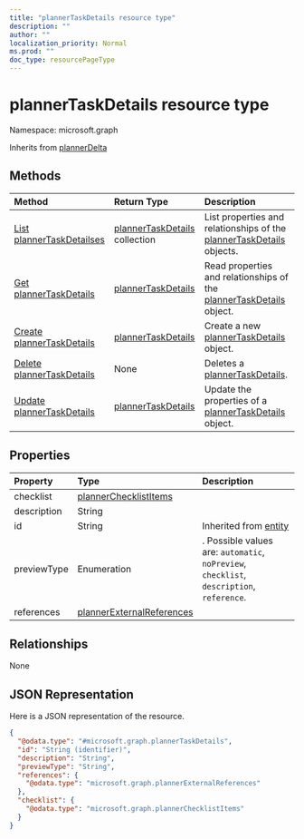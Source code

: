 ```yaml
---
title: "plannerTaskDetails resource type"
description: ""
author: ""
localization_priority: Normal
ms.prod: ""
doc_type: resourcePageType
---
```


# plannerTaskDetails resource type


Namespace: microsoft.graph




Inherits from [plannerDelta](../resources/plannerdelta.md)

## Methods
|Method|Return Type|Description|
|:---|:---|:---|
|[List plannerTaskDetailses](../api/plannertaskdetails-list.md)|[plannerTaskDetails](../resources/plannertaskdetails.md) collection|List properties and relationships of the [plannerTaskDetails](../resources/plannertaskdetails.md) objects.|
|[Get plannerTaskDetails](../api/plannertaskdetails-get.md)|[plannerTaskDetails](../resources/plannertaskdetails.md)|Read properties and relationships of the [plannerTaskDetails](../resources/plannertaskdetails.md) object.|
|[Create plannerTaskDetails](../api/plannertaskdetails-create.md)|[plannerTaskDetails](../resources/plannertaskdetails.md)|Create a new [plannerTaskDetails](../resources/plannertaskdetails.md) object.|
|[Delete plannerTaskDetails](../api/plannertaskdetails-delete.md)|None|Deletes a [plannerTaskDetails](../resources/plannertaskdetails.md).|
|[Update plannerTaskDetails](../api/plannertaskdetails-update.md)|[plannerTaskDetails](../resources/plannertaskdetails.md)|Update the properties of a [plannerTaskDetails](../resources/plannertaskdetails.md) object.|

## Properties
|Property|Type|Description|
|:---|:---|:---|
|checklist|[plannerChecklistItems](../resources/plannerchecklistitems.md)||
|description|String||
|id|String| Inherited from [entity](../resources/entity.md)|
|previewType|Enumeration|. Possible values are: `automatic`, `noPreview`, `checklist`, `description`, `reference`.|
|references|[plannerExternalReferences](../resources/plannerexternalreferences.md)||

## Relationships
None

## JSON Representation
Here is a JSON representation of the resource.
<!-- {
  "blockType": "resource",
  "keyProperty": "id",
  "@odata.type": "microsoft.graph.plannerTaskDetails",
  "baseType": "microsoft.graph.plannerDelta",
  "openType": false
}
-->
``` json
{
  "@odata.type": "#microsoft.graph.plannerTaskDetails",
  "id": "String (identifier)",
  "description": "String",
  "previewType": "String",
  "references": {
    "@odata.type": "microsoft.graph.plannerExternalReferences"
  },
  "checklist": {
    "@odata.type": "microsoft.graph.plannerChecklistItems"
  }
}
```

